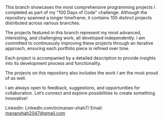 This branch showcases the most comprehensive programming projects I completed as part of my "100 Days of Code" challenge. Although the repository spanned a longer timeframe, it contains 100 distinct projects distributed across various branches.

The projects featured in this branch represent my most advanced, interesting, and challenging work, all developed independently. I am committed to continuously improving these projects through an iterative approach, ensuring each portfolio piece is refined over time.

Each project is accompanied by a detailed description to provide insights into its development process and functionality.

The projects on this repository also includes the work I am the most proud of as well. 

I am always open to feedback, suggestions, and opportunities for collaboration. Let’s connect and explore possibilities to create something innovative!

LinkedIn: LinkedIn.com/in/manan-shah7/
Email: mananshah2047@gmail.com
